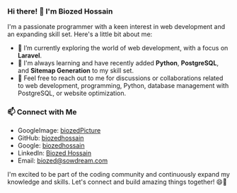 ### Hi there! 👋 I'm Biozed Hossain

I'm a passionate programmer with a keen interest in web development and an expanding skill set. Here's a little bit about me:

- 🔭 I’m currently exploring the world of web development, with a focus on **Laravel**.
- 🌱 I'm always learning and have recently added **Python**, **PostgreSQL**, and **Sitemap Generation** to my skill set.
- 💬 Feel free to reach out to me for discussions or collaborations related to web development, programming, Python, database management with PostgreSQL, or website optimization.

### 📫 Connect with Me
- GoogleImage: [biozedPicture](https://www.google.com/search?sca_esv=563950002&sxsrf=AB5stBhUPLEjOm2g6sN1HKzQVUsUk1TDzA:1694244616825&q=biozed+hossain&tbm=isch&source=lnms&sa=X)
- GitHub: [biozedhossain](https://github.com/coderbiozed)
- Google: [biozedhossain](https://www.google.com/search?q=biozed+hossain)
- LinkedIn: [Biozed Hossain](https://www.linkedin.com/public-profile/settings?trk=d_flagship3_profile_self_view_public_profile)
- Email: biozed@sowdream.com

I'm excited to be part of the coding community and continuously expand my knowledge and skills. Let's connect and build amazing things together! 😄🚀
